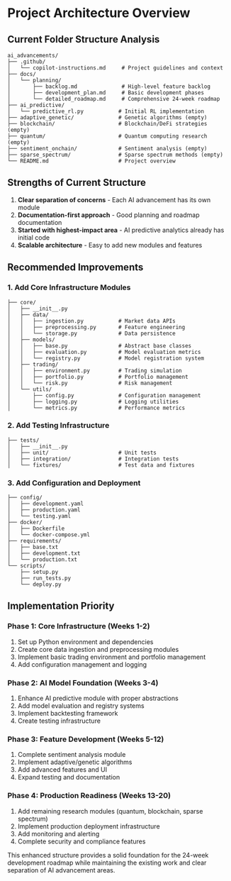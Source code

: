 # Project Architecture Overview

## Current Folder Structure Analysis

```
ai_advancements/
├── .github/
│   └── copilot-instructions.md     # Project guidelines and context
├── docs/
│   └── planning/
│       ├── backlog.md              # High-level feature backlog
│       ├── development_plan.md     # Basic development phases
│       └── detailed_roadmap.md     # Comprehensive 24-week roadmap
├── ai_predictive/
│   └── predictive_rl.py           # Initial RL implementation
├── adaptive_genetic/              # Genetic algorithms (empty)
├── blockchain/                    # Blockchain/DeFi strategies (empty)
├── quantum/                       # Quantum computing research (empty)
├── sentiment_onchain/             # Sentiment analysis (empty)
├── sparse_spectrum/               # Sparse spectrum methods (empty)
└── README.md                      # Project overview
```

## Strengths of Current Structure

1. **Clear separation of concerns** - Each AI advancement has its own module
2. **Documentation-first approach** - Good planning and roadmap documentation
3. **Started with highest-impact area** - AI predictive analytics already has initial code
4. **Scalable architecture** - Easy to add new modules and features

## Recommended Improvements

### 1. Add Core Infrastructure Modules

```
├── core/
│   ├── __init__.py
│   ├── data/
│   │   ├── ingestion.py           # Market data APIs
│   │   ├── preprocessing.py       # Feature engineering
│   │   └── storage.py             # Data persistence
│   ├── models/
│   │   ├── base.py                # Abstract base classes
│   │   ├── evaluation.py          # Model evaluation metrics
│   │   └── registry.py            # Model registration system
│   ├── trading/
│   │   ├── environment.py         # Trading simulation
│   │   ├── portfolio.py           # Portfolio management
│   │   └── risk.py                # Risk management
│   └── utils/
│       ├── config.py              # Configuration management
│       ├── logging.py             # Logging utilities
│       └── metrics.py             # Performance metrics
```

### 2. Add Testing Infrastructure

```
├── tests/
│   ├── __init__.py
│   ├── unit/                      # Unit tests
│   ├── integration/               # Integration tests
│   └── fixtures/                  # Test data and fixtures
```

### 3. Add Configuration and Deployment

```
├── config/
│   ├── development.yaml
│   ├── production.yaml
│   └── testing.yaml
├── docker/
│   ├── Dockerfile
│   └── docker-compose.yml
├── requirements/
│   ├── base.txt
│   ├── development.txt
│   └── production.txt
└── scripts/
    ├── setup.py
    ├── run_tests.py
    └── deploy.py
```

## Implementation Priority

### Phase 1: Core Infrastructure (Weeks 1-2)
1. Set up Python environment and dependencies
2. Create core data ingestion and preprocessing modules
3. Implement basic trading environment and portfolio management
4. Add configuration management and logging

### Phase 2: AI Model Foundation (Weeks 3-4)
1. Enhance AI predictive module with proper abstractions
2. Add model evaluation and registry systems
3. Implement backtesting framework
4. Create testing infrastructure

### Phase 3: Feature Development (Weeks 5-12)
1. Complete sentiment analysis module
2. Implement adaptive/genetic algorithms
3. Add advanced features and UI
4. Expand testing and documentation

### Phase 4: Production Readiness (Weeks 13-20)
1. Add remaining research modules (quantum, blockchain, sparse spectrum)
2. Implement production deployment infrastructure
3. Add monitoring and alerting
4. Complete security and compliance features

This enhanced structure provides a solid foundation for the 24-week development roadmap while maintaining the existing work and clear separation of AI advancement areas.
